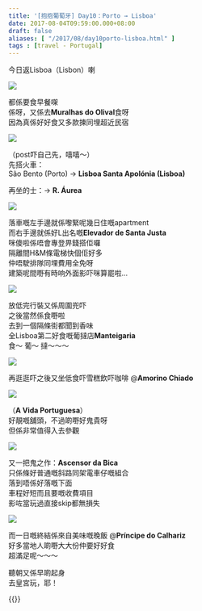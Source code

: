 ```yaml
---
title: '[抱抱葡萄牙] Day10：Porto → Lisboa'
date: 2017-08-04T09:59:00.000+08:00
draft: false
aliases: [ "/2017/08/day10porto-lisboa.html" ]
tags : [travel - Portugal]
---
```


今日返Lisboa（Lisbon）喇  

[![](https://c1.staticflickr.com/5/4327/35292869223_ecf98a96f5_z.jpg)](https://c1.staticflickr.com/5/4327/35292869223_ecf98a96f5_z.jpg)

都係要食早餐㗎  
係呀，又係去**Muralhas do Olival**食呀  
因為真係好好食又多款揀同埋超近民宿  

[![](https://c1.staticflickr.com/5/4360/36330063545_99031c8c0b_z.jpg)](https://c1.staticflickr.com/5/4360/36330063545_99031c8c0b_z.jpg)

（post吓自己先，嘻嘻～）  
先搭火車：  
São Bento (Porto) → **Lisboa Santa Apolónia (Lisboa)**  
  
再坐的士：→ **R. Áurea**  

[![](https://c1.staticflickr.com/5/4298/35968375031_8d7d97e8a9_z.jpg)](https://c1.staticflickr.com/5/4298/35968375031_8d7d97e8a9_z.jpg)

落車嘅左手邊就係嚟緊呢幾日住嘅apartment  
而右手邊就係好L出名嘅**Elevador de Santa Justa**  
咪傻啦係唔會專登畀錢搭佢囉  
隔離間H&M條電梯快個佢好多  
仲唔駛排隊同埋費用全免呀  
建築呢間嘢有時响外面影吓咪算罷啦...  

[![](https://c1.staticflickr.com/5/4327/35968479631_fca64dc764_z.jpg)](https://c1.staticflickr.com/5/4327/35968479631_fca64dc764_z.jpg)

放低完行裝又係周圍兜吓  
之後當然係食嘢啦  
去到一個隔條街都聞到香味  
全Lisboa第二好食嘅葡撻店**Manteigaria**  
食～ 葡～ 撻～～～  

[![](https://c1.staticflickr.com/5/4310/35261555804_3a32251dae_z.jpg)](https://c1.staticflickr.com/5/4310/35261555804_3a32251dae_z.jpg)

再逛逛吓之後又坐低食吓雪糕飲吓咖啡 @**Amorino Chiado**  

[![](https://c1.staticflickr.com/5/4328/35932499132_2eb7be9040_z.jpg)](https://c1.staticflickr.com/5/4328/35932499132_2eb7be9040_z.jpg)

（**A Vida Portuguesa**）  
好靚嘅舖頭，不過啲嘢好鬼貴呀  
但係非常值得入去參觀  

[![](https://c1.staticflickr.com/5/4318/36101655765_9847014980_z.jpg)](https://c1.staticflickr.com/5/4318/36101655765_9847014980_z.jpg)

又一把鬼之作：**Ascensor da Bica**  
只係條好普通嘅斜路同架電車仔嘅組合  
落到唔係好落嘅下面  
車程好短而且要嘅收費項目  
影咗當玩過直接skip都無損失  

[![](https://c1.staticflickr.com/5/4296/35932962042_a8359d7c80_z.jpg)](https://c1.staticflickr.com/5/4296/35932962042_a8359d7c80_z.jpg)

而一日嘅終結係來自美味嘅晚飯 @**Príncipe do Calhariz**  
好多當地人啲嘢大大份仲要好好食  
超滿足呢～～～  
  
  
聽朝又係早啲起身  
去皇宮玩，耶！  
  

{{<portugal>}}  
